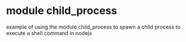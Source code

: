 # module child_process

example of using the module child_process to spawn a child process to execute a shell command in nodejs
